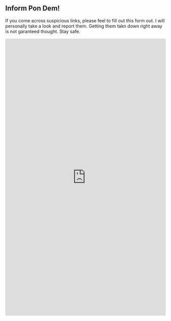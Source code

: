 ## Inform Pon Dem!

If you come across suspicious links, please feel to fill out this form out. I will personally take a look and report them. Getting them takn down right away is not garanteed thought. Stay safe.

<iframe src="https://docs.google.com/forms/d/e/1FAIpQLScR6Y85c0USyMgWHzRjyWvKlKk1HwbZ1x_koy7pr72p7qLp6w/viewform?embedded=true" width="100%" height="873" frameborder="0" marginheight="0" marginwidth="0">Loading…</iframe>